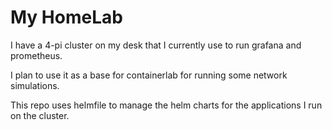 # My HomeLab

I have a 4-pi cluster on my desk that I currently use to run grafana and prometheus.

I plan to use it as a base for containerlab for running some network simulations.

This repo uses helmfile to manage the helm charts for the applications I run on the cluster.
